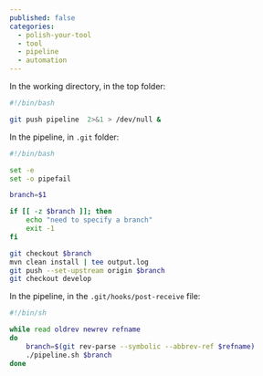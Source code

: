 ```yaml
---
published: false
categories:
  - polish-your-tool
  - tool
  - pipeline
  - automation
---
```


In the working directory, in the top folder:

```bash
#!/bin/bash

git push pipeline  2>&1 > /dev/null &
```


In the pipeline, in ``.git`` folder:

```bash
#!/bin/bash

set -e
set -o pipefail

branch=$1

if [[ -z $branch ]]; then
    echo "need to specify a branch"
    exit -1
fi

git checkout $branch
mvn clean install | tee output.log
git push --set-upstream origin $branch
git checkout develop
```

In the pipeline, in the ``.git/hooks/post-receive`` file:

```bash
#!/bin/sh

while read oldrev newrev refname
do
    branch=$(git rev-parse --symbolic --abbrev-ref $refname)
    ./pipeline.sh $branch
done
```


